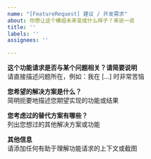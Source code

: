 ```yaml
---
name: "[FeatureRequest] 建议 / 开发需求"
about: 你想让这个模组未来变成什么样子？来说一说
title: ''
labels: ''
assignees: ''

---
```


**这个功能请求是否与某个问题相关？请简要说明**  
请直接描述问题所在，例如：我在 [...] 时非常苦恼

**您希望的解决方案是什么？**  
简明扼要地描述您期望实现的功能或结果

**您考虑过的替代方案有哪些？**  
列出您想过的其他解决方案或功能

**其他信息**  
请添加任何有助于理解功能请求的上下文或截图
